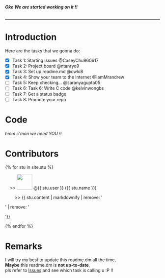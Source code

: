 ###### __Oke We are started working on it !!__   
-----------------------------------------  
  
# Introduction  
Here are the tasks that we gonna do:  
- [x] Task 1: Starting issues @CaseyChu960617  
- [x] Task 2: Project board @ntanryo9  
- [x] Task 3: Set up readme.md @cwlo8  
- [x] Task 4: Show your team to the Internet @IamMrandrew  
- [ ] Task 5: Keep checking... @saranyagupta05  
- [ ] Task 6: Task 6: Write C code @kelvinwongbs   
- [ ] Task 7: Get a status badge  
- [ ] Task 8: Promote your repo  
    
# Code  
###### hmm c'mon we need YOU !!  
  
# Contributors  
{% for stu in site.stu %}
   <p>&nbsp;&nbsp;&nbsp;&nbsp;>> <img src="{{ stu.image }}" width="50" height="50"> @{{ stu.user }}&nbsp;({{ stu.name }})</p>
   <p>&nbsp;&nbsp;&nbsp;&nbsp;&nbsp;&nbsp;&nbsp;&nbsp;>> {{ stu.content | markdownify | remove: '<p>' | remove: '</p>'}}</p>
 {% endfor %}
  
# Remarks
I will try my best to update this readme.dm all the time,  
**Maybe** this readme.dm is **not up-to-date**,  
pls refer to [Issues](https://github.com/csci3251-2020/project-team-j/issues) and see which task is calling u :P !!
